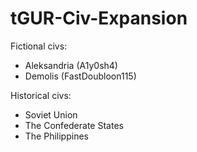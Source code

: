# tGUR-Civ-Expansion
Fictional civs:
- Aleksandria (A1y0sh4)
- Demolis (FastDoubloon115)

Historical civs:
- Soviet Union
- The Confederate States
- The Philippines
